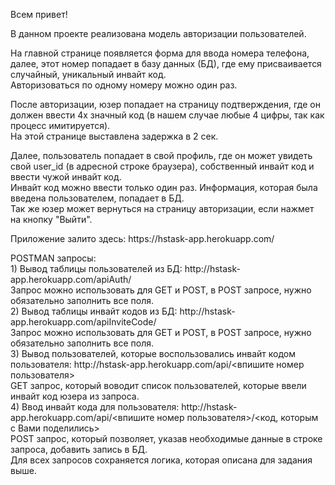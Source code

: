 <p>Всем привет!</p>
<p>В данном проекте реализована модель авторизации пользователей.</p>
<p>На главной странице появляется форма для ввода номера телефона, далее, этот номер попадает в базу данных (БД),
  где ему присваивается случайный, уникальный инвайт код.<br />Авторизоваться по одному номеру можно один раз.</p>
<p>После авторизации, юзер попадает на страницу подтверждения, где он должен ввести 4х значный код (в нашем случае любые 4 цифры, так как процесс имитируется).
  <br />На этой странице выставлена задержка в 2 сек.</p>
<p>Далее, пользователь попадает в свой профиль, где он может увидеть свой user_id (в адресной строке браузера),
  собственный инвайт код и ввести чужой инвайт код.<br />Инвайт код можно ввести только один раз. Информация, которая была введена пользователем, попадает в БД.<br />
  Так же юзер может вернуться на страницу авторизации, если нажмет на кнопку "Выйти".</p>
<p>Приложение залито здесь: https://hstask-app.herokuapp.com/</p>
<p>POSTMAN запросы:<br />1) Вывод таблицы пользователей из БД: http://hstask-app.herokuapp.com/apiAuth/<br />
  Запрос можно использовать для GET и POST, в POST запросе, нужно обязательно заполнить все поля.<br />
  2) Вывод таблицы инвайт кодов из БД: http://hstask-app.herokuapp.com/apiInviteCode/<br />
  Запрос можно использовать для GET и POST, в POST запросе, нужно обязательно заполнить все поля. <br />
  3) Вывод пользователей, которые воспользовались инвайт кодом пользователя: http://hstask-app.herokuapp.com/api/&lt;впишите номер пользователя&gt;<br />
  GET запрос, который воводит список пользователей, которые ввели инвайт код юзера из запроса.<br />
  4) Ввод инвайт кода для пользователя: http://hstask-app.herokuapp.com/api/&lt;впишите номер пользователя&gt;/&lt;код, которым с Вами поделились&gt;<br />
  POST запрос, который позволяет, указав необходимые данные в строке запроса, добавить запись в БД.
  <br />Для всех запросов сохраняется логика, которая описана для задания выше.</p>
